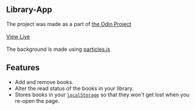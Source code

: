 ## Library-App <br>
The project was made as a part of [the Odin Project](https://theodinproject.com/)<br><br>
[View Live](https://pratikawaik.github.io/Library) <br><br>
The background is made using [particles.js](https://github.com/VincentGarreau/particles.js/)

## Features <br>
- Add and remove books.
- Alter the read status of the books in your library.
- Stores books in your [`localStorage`](https://developer.mozilla.org/en-US/docs/Web/API/Web_Storage_API/Using_the_Web_Storage_API) so that they won't get lost when you re-open the page.
